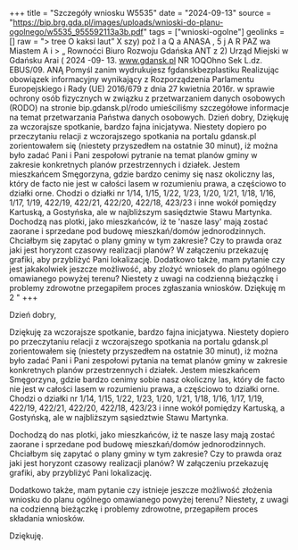 +++
title = "Szczegóły wniosku W5535"
date = "2024-09-13"
source = "https://bip.brg.gda.pl/images/uploads/wnioski-do-planu-ogolnego/w5535_955592113a3b.pdf"
tags = ["wnioski-ogolne"]
geolinks = []
raw = "> tree O kaksi laut” X szy) poż l a Q a ANASA , 5 j A R PAZ wa Miastem A i > „ Rownoćci   Biuro Rozwoju Gdańska  ANT z 2) Urząd Miejski w Gdańsku  Arai (  2024 -09- 13. www.gdansk.pl NR 1OQOhno Sek L.dz. EBUS/09. ANĄ Pomyśl zanim wydrukujesz fgdanskbezplastiku Realizując obowiązek informacyjny wynikający z Rozporządzenia Parlamentu Europejskiego i Rady (UE) 2016/679 z dnia 27 kwietnia 2016r. w sprawie ochrony osób fizycznych w związku z przetwarzaniem danych osobowych (RODO) na stronie bip.gdansk.pl/rodo umieściliśmy szczegółowe informacje na temat przetwarzania Państwa danych osobowych. Dzień dobry, Dziękuję za wczorajsze spotkanie, bardzo fajna inicjatywa. Niestety dopiero po przeczytaniu relacji z wczorajszego spotkania na portalu gdansk.pl zorientowałem się (niestety przyszedłem na ostatnie 30 minut), iż można było zadać Pani i Pani zespołowi pytranie na temat planów gminy w zakresie konkretnych planów przestrzennych i działek. Jestem mieszkańcem Smęgorzyna, gdzie bardzo cenimy się nasz okoliczny las, który de facto nie jest w całości lasem w rozumieniu prawa, a częściowo to działki orne. Chodzi o działki nr 1/14, 1/15, 1/22, 1/23, 1/20, 1/21, 1/18, 1/16, 1/17, 1/19, 422/19, 422/21, 422/20, 422/18, 423/23 i inne wokół pomiędzy Kartuską, a Gostyńska, ale w najbliższym sasiędztwie Stawu Martynka. Dochodzą nas plotki, jako mieszkańców, iż te 'nasze lasy' mają zostać zaorane i sprzedane pod budowę mieszkań/domów jednorodzinnych. Chciałbym się zapytać o plany gminy w tym zakresie? Czy to prawda oraz jaki jest horyzont czasowy realizacji planów? W załączeniu przekazuję grafiki, aby przybliżyć Pani lokalizację. Dodatkowo także, mam pytanie czy jest jakakolwiek jeszcze możliwość, aby zlożyć wniosek do planu ogólnego omawianego powyżej terenu? Niestety z uwagi na codzienną bieżączkę i problemy zdrowotne przegapiłem proces zgłaszania wniosków. Dziękuję m 2 "
+++

Dzień dobry,

Dziękuję za wczorajsze spotkanie, bardzo fajna inicjatywa. Niestety dopiero po przeczytaniu relacji z wczorajszego spotkania na portalu gdansk.pl zorientowałem się (niestety przyszedłem na ostatnie 30 minut), iż można było zadać Pani i Pani zespołowi pytania na temat planów gminy w zakresie konkretnych planów przestrzennych i działek. Jestem mieszkańcem Smęgorzyna, gdzie bardzo cenimy sobie nasz okoliczny las, który de facto nie jest w całości lasem w rozumieniu prawa, a częściowo to działki orne. Chodzi o działki nr 1/14, 1/15, 1/22, 1/23, 1/20, 1/21, 1/18, 1/16, 1/17, 1/19, 422/19, 422/21, 422/20, 422/18, 423/23 i inne wokół pomiędzy Kartuską, a Gostyńską, ale w najbliższym sąsiedztwie Stawu Martynka.

Dochodzą do nas plotki, jako mieszkańców, iż te nasze lasy mają zostać zaorane i sprzedane pod budowę mieszkań/domów jednorodzinnych. Chciałbym się zapytać o plany gminy w tym zakresie? Czy to prawda oraz jaki jest horyzont czasowy realizacji planów? W załączeniu przekazuję grafiki, aby przybliżyć Pani lokalizację.

Dodatkowo także, mam pytanie czy istnieje jeszcze możliwość złożenia wniosku do planu ogólnego omawianego powyżej terenu? Niestety, z uwagi na codzienną bieżączkę i problemy zdrowotne, przegapiłem proces składania wniosków.

Dziękuję.



